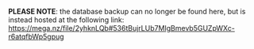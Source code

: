 **PLEASE NOTE**: the database backup can no longer be found here, but is instead hosted at the following link: https://mega.nz/file/2yhknLQb#536tBujrLUb7MIgBmevb5GUZpWXc-r6atqfbWp5gpug